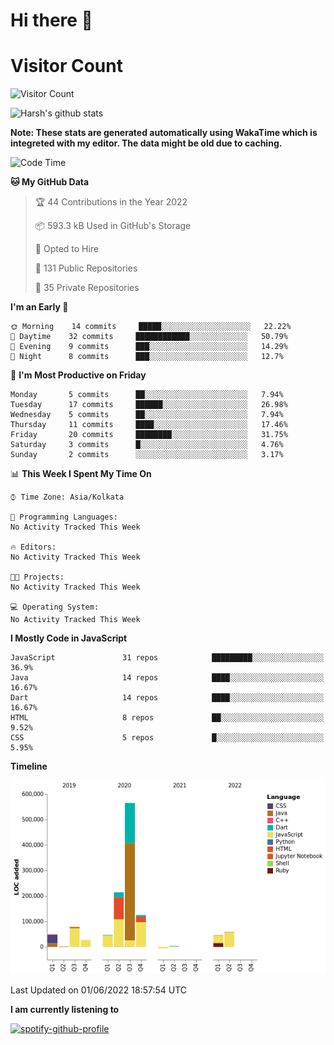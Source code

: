 # Hi there 👋 

# Visitor Count
![Visitor Count](https://profile-counter.glitch.me/harsh2201/count.svg)

![Harsh's github stats](https://github-readme-stats.vercel.app/api?username=harsh2201&show_icons=true&theme=radical)

**Note: These stats are generated automatically using WakaTime which is integreted with my editor. The data might be old due to caching.**

<!--START_SECTION:waka-->
![Code Time](http://img.shields.io/badge/Code%20Time-0%20secs-blue)

**🐱 My GitHub Data** 

> 🏆 44 Contributions in the Year 2022
 > 
> 📦 593.3 kB Used in GitHub's Storage 
 > 
> 💼 Opted to Hire
 > 
> 📜 131 Public Repositories 
 > 
> 🔑 35 Private Repositories  
 > 
**I'm an Early 🐤** 

```text
🌞 Morning    14 commits     █████░░░░░░░░░░░░░░░░░░░░   22.22% 
🌆 Daytime    32 commits     ████████████░░░░░░░░░░░░░   50.79% 
🌃 Evening    9 commits      ███░░░░░░░░░░░░░░░░░░░░░░   14.29% 
🌙 Night      8 commits      ███░░░░░░░░░░░░░░░░░░░░░░   12.7%

```
📅 **I'm Most Productive on Friday** 

```text
Monday       5 commits      ██░░░░░░░░░░░░░░░░░░░░░░░   7.94% 
Tuesday      17 commits     ██████░░░░░░░░░░░░░░░░░░░   26.98% 
Wednesday    5 commits      ██░░░░░░░░░░░░░░░░░░░░░░░   7.94% 
Thursday     11 commits     ████░░░░░░░░░░░░░░░░░░░░░   17.46% 
Friday       20 commits     ████████░░░░░░░░░░░░░░░░░   31.75% 
Saturday     3 commits      █░░░░░░░░░░░░░░░░░░░░░░░░   4.76% 
Sunday       2 commits      ░░░░░░░░░░░░░░░░░░░░░░░░░   3.17%

```


📊 **This Week I Spent My Time On** 

```text
⌚︎ Time Zone: Asia/Kolkata

💬 Programming Languages: 
No Activity Tracked This Week

🔥 Editors: 
No Activity Tracked This Week

🐱‍💻 Projects: 
No Activity Tracked This Week

💻 Operating System: 
No Activity Tracked This Week

```

**I Mostly Code in JavaScript** 

```text
JavaScript               31 repos            █████████░░░░░░░░░░░░░░░░   36.9% 
Java                     14 repos            ████░░░░░░░░░░░░░░░░░░░░░   16.67% 
Dart                     14 repos            ████░░░░░░░░░░░░░░░░░░░░░   16.67% 
HTML                     8 repos             ██░░░░░░░░░░░░░░░░░░░░░░░   9.52% 
CSS                      5 repos             █░░░░░░░░░░░░░░░░░░░░░░░░   5.95%

```


**Timeline**

![Chart not found](https://raw.githubusercontent.com/harsh2201/harsh2201/master/charts/bar_graph.png) 


 Last Updated on 01/06/2022 18:57:54 UTC
<!--END_SECTION:waka-->


**I am currently listening to**

[![spotify-github-profile](https://spotify-github-profile.vercel.app/api/view?uid=0zd53poz5lu9da8yk1wq8bpss&cover_image=true)](https://spotify-github-profile.vercel.app/api/view?uid=0zd53poz5lu9da8yk1wq8bpss&redirect=true) 
